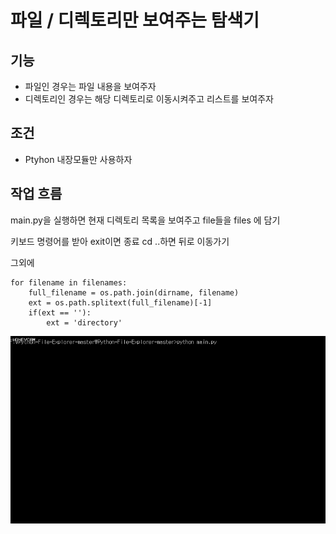 # 파일 / 디렉토리만 보여주는 탐색기

## 기능
- 파일인 경우는 파일 내용을 보여주자
- 디렉토리인 경우는 해당 디렉토리로 이동시켜주고
  리스트를 보여주자

## 조건
- Ptyhon 내장모듈만 사용하자

## 작업 흐름
main.py을 실행하면 현재 디렉토리 목록을 보여주고
file들을 files 에 담기

키보드 명령어를 받아 exit이면 종료
cd ..하면 뒤로 이동가기

그외에
```
for filename in filenames:
    full_filename = os.path.join(dirname, filename)
    ext = os.path.splitext(full_filename)[-1]
    if(ext == ''):
        ext = 'directory'
```





<img width="600" height="300" src="intro-img.gif"></img>
